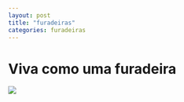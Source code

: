 ```yaml
---
layout: post
title: "furadeiras"
categories: furadeiras
---
```

<h1 font face=satisfy>
Viva como uma furadeira
</h1> 
<img src="https://encrypted-tbn1.gstatic.com/shopping?q=tbn:ANd9GcR4T-ZAIgllONiJnaR9QZvAxDtuGlCeOlcsv0WIJWHPq12YX8QjPGqnW9nA2zVbJbm7cUd9t-ofiPxoykUk1Plz9jHV5NeGR0znBieRu3tt_PEH1c6fdL_KEToruVAHVPPmO4nk8Q&usqp=CAc" />
